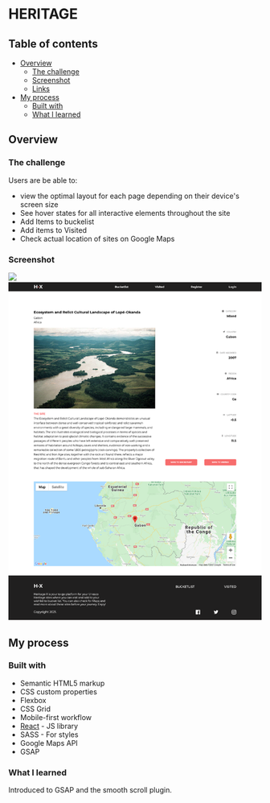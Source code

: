 

# HERITAGE

## Table of contents

- [Overview](#overview)
  - [The challenge](#the-challenge)
  - [Screenshot](#screenshot)
  - [Links](#links)
- [My process](#my-process)
  - [Built with](#built-with)
  - [What I learned](#what-i-learned)

## Overview

### The challenge

Users are be able to:

- view the optimal layout for each page depending on their device's screen size
- See hover states for all interactive elements throughout the site
- Add Items to buckelist
- Add items to Visited
- Check actual location of sites on Google Maps

### Screenshot

![](./screenshot.png)
![](./screenshot1.png)


## My process

### Built with

- Semantic HTML5 markup
- CSS custom properties
- Flexbox
- CSS Grid
- Mobile-first workflow
- [React](https://reactjs.org/) - JS library
- SASS - For styles
- Google Maps API
- GSAP


### What I learned

Introduced to GSAP and the smooth scroll plugin.